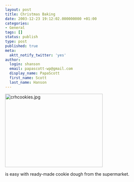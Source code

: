 ```yaml
---
layout: post
title: Christmas Baking
date: 2003-12-23 19:12:02.000000000 +01:00
categories:
- General
tags: []
status: publish
type: post
published: true
meta:
  aktt_notify_twitter: 'yes'
author:
  login: shanson
  email: papascott-wp@gmail.com
  display_name: PapaScott
  first_name: Scott
  last_name: Hanson
---
```

<p><img alt="crhcookies.jpg" src="http://www.papascott.de/wordpress/wp-content/uploads/2003/12/crhcookies.jpg" width="320" height="240" border="0" /></p>
<p>is easy with ready-made cookie dough from the supermarket.</p>
